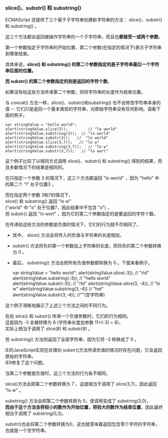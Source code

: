 ### slice()、substr() 和 substring()

ECMAScript 还提供了三个基于子字符串创建新字符串的方法： slice()、substr() 和 substring() 。

这三个方法都会返回被操作字符串的一个子字符串，而且也**都接受一或两个参数**。  

第一个参数指定子字符串的开始位置，第二个参数(在指定的情况下)表示子字符串到哪里结束。

具体来说，**slice() 和 substring() 的第二个参数指定的是子字符串最后一个字符串后面的位置。**  

**而 substr() 的第二个参数指定的则是返回的字符个数**。  

如果没有给这些方法传递第二个参数，则将字符串的长度作为结束位置。    

与 concat() 方法一样，slice()、substr()和substring() <red>也不会修改字符串本身的值</red>
-- 它们只是返回一个基本类型的字符串，对原始字符串没有任何影响。请看下面的例子。

	var stringValue = "hello world";
    alert(stringValue.slice(3));         // "lo world"
    alert(stringValue.substring(3));  // "lo world"
    alert(stringValue.substr(3));   //  "lo world"
    alert(stringValue.slice(3,7));   // "lo w"
    alert(stringValue.substring(3,7));   // "lo w"
    alert(stringValue.substr(3,7));   // "lo worl"

这个例子比较了以相同方式调用 slice()、substr() 和 substring() 得到的结果，而且多数情况下的结果是相同的。  

在只指定一个参数 3 的情况下，这三个方法都返回 "lo world" ，因为 "hello" 中的第二个 "l" 处于位置3 。  

而在指定两个参数 3和7的情况下，  
slice() 和 substring() 返回 "lo w"   
("world" 中 "o" 处于位置7，因此结果中不包含 "o") ，  
但 substr() 返回 "lo worl" ，因为它的第二个参数指定的是要返回的字符个数。  

在传递给这些方法的参数是<red>负值</red>的情况下，它们的行为就不尽相同了。

 - 其中，<red> slice() 方法会将传入的负值与字符串的长度相加</red>，
 - <red> substr() 方法将负的第一个参数加上字符串的长度，而将负的第二个参数转换为 0 </red>。
 - 最后，<red> substring() 方法会把所有负值参数都转换为 0 </red>。下面来看例子。

	var stringValue = "hello world";
    alert(stringValue.slice(-3));   // "rld"
    alert(stringValue.substring(-3));  // "hello world"
    alert(stringValue.substr(-3));  // "rld"
    alert(stringValue.slice(3, -4));   // "lo w" 
    alert(stringValue.substring(3,-4))  // "hel"
    alert(stringValue.substr(3,-4));  //""(空字符串)

这个例子清晰地展示了上述三个方法之间的不同行为。  

在给 slice() 和 substr() 传递一个负值参数时，它们的行为相同。  
这是因为 -3 会被转换为 8 (字符串长度加参数 11+(-3) = 8)，  
实际上相当于调用了 slice(8) 和 substr(8) 。  

但 substring() 方法则返回了全部字符串，因为它将 -3 转换成了 0 。  

IE的JavaScript实现在处理向 substr()方法传递负值的情况时存在问题，它会返回原始的字符串。  
IE9修复了这个问题。

当第二个参数是负值时，这三个方法的行为各不相同。  

slice()方法会把第二个参数转换为 7 。这就相当于调用了 slice(3,7)，因此返回 "lo w" 。  

substring() 方法会把第二个参数转换为 0，使调用变成了 substring(3,0)，  
**而由于这个方法会将较小的数作为开始位置，将较大的数作为结束位置**，因此最终相当于调用了 substring(0,3)。  

substr()也会将第二个参数转换为0，这也就意味着返回包含零个字符的字符串，也就是一个空字符串。  


